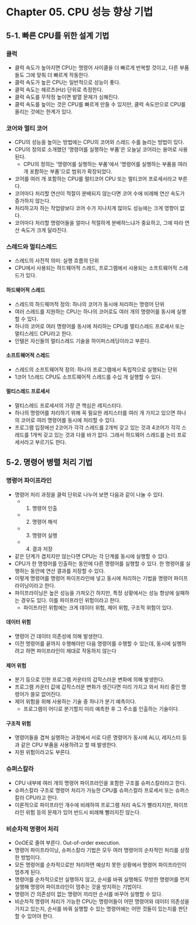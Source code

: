 # Chapter 05. CPU 성능 향상 기법

## 5-1. 빠른 CPU를 위한 설계 기법

### 클럭

- 클럭 속도가 높아지면 CPU는 명령어 사이클을 더 빠르게 반복할 것이고, 다른 부품들도 그에 맞춰 더 빠르게 작동한다.
- 클럭 속도가 높은 CPU는 일반적으로 성능이 좋다.
- 클럭 속도는 헤르츠(Hz) 단위로 측정한다.
- 클럭 속도를 무작정 높이면 발열 문제가 심해진다.
- 클럭 속도를 높이는 것은 CPU를 빠르게 만들 수 있지만, 클럭 속도만으로 CPU를 올리는 것에는 한계가 있다.

### 코어와 멀티 코어

- CPU의 성능을 높이는 방법에는 CPU의 코어와 스레드 수를 늘리는 방법이 있다.
- CPU의 정의로 소개했던 '명령어를 실행하는 부품'은 오늘날 코어라는 용어로 사용된다.
  - CPU의 정의는 '명령어를 실행하는 부품'에서 '명령어를 실행하는 부품을 여러 개 포함하는 부품'으로 범위가 확장되었다.
- 코어를 여러 개 포함하는 CPU를 멀티코어 CPU 또는 멀티코어 프로세서라고 부른다.
- 코어마다 처리할 연산이 적절이 분배되지 않는다면 코어 수에 비례해 연산 속도가 증가하지 않는다.
- 처리하고자 하는 작업량보다 코어 수가 지나치게 많아도 성능에는 크게 영향이 없다.
- 코어마다 처리할 명령어들을 얼마나 적절하게 분배하느냐가 중요하고, 그에 따라 연산 속도가 크게 달라진다.

### 스레드와 멀티스레드

- 스레드의 사전적 의미: 실행 흐름의 단위
- CPU에서 사용되는 하드웨어적 스레드, 프로그램에서 사용되는 소프트웨어적 스레드가 있다.

#### 하드웨어적 스레드

- 스레드의 하드웨어적 정의: 하나의 코어가 동시에 처리하는 명령어 단위
- 여러 스레드를 지원하는 CPU는 하나의 코어로도 여러 개의 명령어를 동시에 실행할 수 있다.
- 하나의 코어로 여러 명령어를 동시에 처리하는 CPU를 멀티스레드 프로세서 또는 멀티스레드 CPU라고 한다.
- 인텔은 자신들의 멀티스레드 기술을 하이퍼스레딩이라고 부른다.

#### 소프트웨어적 스레드

- 스레드의 소프트웨어적 정의: 하나의 프로그램에서 독립적으로 실행되는 단위
- 1코어 1스레드 CPU도 소프트웨어적 스레드를 수십 개 실행할 수 있다.

#### 멀티스레드 프로세서

- 멀티스레드 프로세서의 가장 큰 핵심은 레지스터다.
- 하나의 명령어를 처리하기 위해 꼭 필요한 레지스터를 여러 개 가지고 있으면 하나의 코어로 여러 명령어를 동시에 처리할 수 있다.
- 프로그램 입장에선 2코어가 각각 스레드를 2개씩 갖고 있는 것과 4코어가 각각 스레드를 1개씩 갖고 있는 것과 다를 바가 없다. 그래서 하드웨어 스레드를 논리 프로세서라고 부르기도 한다.

## 5-2. 명령어 병렬 처리 기법

### 명령어 파이프라인

- 명령어 처리 과정을 클럭 단위로 나누어 보면 다음과 같이 나눌 수 있다.
  - 1) 명령어 인출
  - 2) 명령어 해석
  - 3) 명령어 실행
  - 4) 결과 저장
- 같은 단계가 겹치지만 않는다면 CPU는 각 단계를 동시에 실행할 수 있다.
- CPU가 한 명령어를 인출하는 동안에 다른 명령어를 실행할 수 있다. 한 명령어를 실행하는 동안에 연산 결과를 저장할 수 있다.
- 이렇게 명령어를 명령어 파이프라인에 넣고 동시에 처리하는 기법을 명령어 파이프라이닝이라고 한다.
- 파이프라이닝은 높은 성능을 가져오긴 하지만, 특정 상황에서는 성능 향상에 실패하는 경우도 있다. 이를 파이프라인 위험이라고 한다.
  - 파이프라인 위험에는 크게 데이터 위험, 제어 위험, 구조적 위험이 있다.

#### 데이터 위험

- 명령어 간 데이터 의존성에 의해 발생한다.
- 이전 명령어를 끝까지 수행해야만 다음 명령어를 수행할 수 있는데, 동시에 실행하려고 하면 파이프라인이 제대로 작동하지 않는다

#### 제어 위험

- 분기 등으로 인한 프로그램 카운터의 갑작스러운 변화에 의해 발생한다.
- 프로그램 카운터 값에 갑작스러운 변화가 생긴다면 미리 가지고 와서 처리 중인 명령어가 쓸모 없어진다.
- 제어 위험을 위해 사용하는 기술 중 하나가 분기 예측이다.
  - 프로그램이 어디로 분기할지 미리 예측한 후 그 주소를 인출하는 기술이다.

#### 구조적 위험

- 명령어들을 겹쳐 실행하는 과정에서 서로 다른 명령어가 동시에 ALU, 레지스터 등과 같은 CPU 부품을 사용하려고 할 때 발생한다.
- 자원 위험이라고도 부른다.

### 슈퍼스칼라

- CPU 내부에 여러 개의 명령어 파이프라인을 포함한 구조를 슈퍼스칼라라고 한다.
- 슈퍼스칼라 구조로 명령어 처리가 가능한 CPU를 슈퍼스칼라 프로세서 또는 슈퍼스칼라 CPU라고 한다.
- 이론적으로 파이프라인 개수에 비례하여 프로그램 처리 속도가 빨라지지만, 파이프라인 위험 등의 문제가 있어 반드시 비례해 빨라지진 않는다.

### 비순차적 명령어 처리

- OoOE로 줄여 부른다. Out-of-order execution.
- 명령어 파이프라이닝, 슈퍼스칼라 기법은 모두 여러 명령어의 순차적인 처리를 상정한 방법이다.
- 모든 명령어를 순차적으로만 처리하면 예상치 못한 상황에서 명령어 파이프라인이 멈추게 된다.
- 명령어를 순차적으로만 실행하지 않고, 순서를 바꿔 실행해도 무방한 명령어를 먼저 실행해 명령어 파이프라인이 멈추는 것을 방지하는 기법이다.
- 명령어 간 의존성이 없는 명령어 끼리만 순서를 바꾸어 실행할 수 있다.
- 비순차적 명령어 처리가 가능한 CPU는 명령어들이 어떤 명령어와 데이터 의존성을 가지고 있는지, 순서를 바꿔 실행할 수 있는 명령어에는 어떤 것들이 있는지를 판단할 수 있어야 한다.
